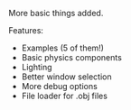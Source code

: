 More basic things added.

Features:

- Examples (5 of them!)
- Basic physics components
- Lighting
- Better window selection
- More debug options
- File loader for .obj files